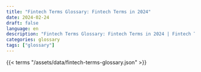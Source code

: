 ```yaml
---
title: "Fintech Terms Glossary: Fintech Terms in 2024"  
date: 2024-02-24
draft: false
language: en
description: "Fintech Terms Glossary: Fintech Terms in 2024 | Fintech Terms Glossary"
categories: glossary
tags: ["glossary"]
---
```


{{< terms "/assets/data/fintech-terms-glossary.json" >}}
